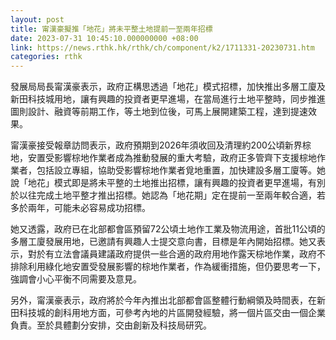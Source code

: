 ```yaml
---
layout: post
title: 甯漢豪擬推「地花」將未平整土地提前一至兩年招標
date: 2023-07-31 10:45:10.000000000 +08:00
link: https://news.rthk.hk/rthk/ch/component/k2/1711331-20230731.htm
categories: rthk
---
```


發展局局長甯漢豪表示，政府正構思透過「地花」模式招標，加快推出多層工廈及新田科技城用地，讓有興趣的投資者更早進場，在當局進行土地平整時，同步推進圖則設計、融資等前期工作，等土地到位後，可馬上展開建築工程，達到提速效果。

甯漢豪接受報章訪問表示，政府預期到2026年須收回及清理約200公頃新界棕地，安置受影響棕地作業者成為推動發展的重大考驗，政府正多管齊下支援棕地作業者，包括設立專組，協助受影響棕地作業者覓地重置，加快建設多層工廈等。她說「地花」模式即是將未平整的土地推出招標，讓有興趣的投資者更早進場，有別於以往完成土地平整才推出招標。她認為「地花期」定在提前一至兩年較合適，若多於兩年，可能未必容易成功招標。

她又透露，政府已在北部都會區預留72公頃土地作工業及物流用途，首批11公頃的多層工廈發展用地，已邀請有興趣人士提交意向書，目標是年內開始招標。她又表示，對於有立法會議員建議政府提供一些合適的政府用地作露天棕地作業，政府不排除利用綠化地安置受發展影響的棕地作業者，作為緩衝措施，但仍要思考一下，強調會小心平衡不同需要及意見。

另外，甯漢豪表示，政府將於今年內推出北部都會區整體行動綱領及時間表，在新田科技城的創科用地方面，可參考內地的片區開發經驗，將一個片區交由一個企業負責。至於具體劃分安排，交由創新及科技局研究。
